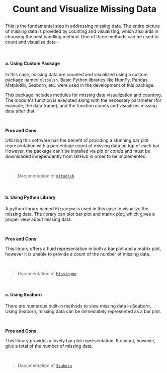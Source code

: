 <br>

<h1 align='center'>

  Count and Visualize Missing Data

</h1>


This is the fundamental step in addressing missing data. The entire picture of missing data is provided by counting and visualizing, which also aids in choosing the best handling method. One of three methods can be used to count and visualize data -

<br>

#### a. Using Custom Package

In this case, missing data are counted and visualized using a custom package named `mltoolsh`. Basic Python libraries like NumPy, Pandas, Matplotlib, Seaborn, etc. were used in the development of this package.

This package includes modules for missing data visualization and counting. The module's function is executed along with the necessary parameter (for example, the data frame), and the function counts and visualizes missing data after that.

<br>

**Pros and Cons**

Utilizing this software has the benefit of providing a stunning bar plot representation with a percentage count of missing data on top of each bar. However, the package can't be installed via *pip* or *conda* and must be downloaded independently from GitHub in order to be implemented.

<br>

> Documentation of [`mltoolsh`](https://github.com/Shohrab-Hossain/mltoolsh)


<br>



#### b. Using Python Library

A python library named `Missingno` is used in this case to visualize the missing data. The library can plot bar plot and matrix plot, which gives a proper view about missing data.

<br>

**Pros and Cons**

This library offers a fluid representation in both a bar plot and a matrix plot, however it is unable to provide a count of the number of missing data.

<br>

> Documentation of [`Missingno`](https://github.com/ResidentMario/missingno)


<br>


#### c. Using Seaborn

There are numerous built-in methods to view missing data in Seaborn. Using Seaborn, missing data can be immediately represented as a bar plot.

<br>

**Pros and Cons**

This library provides a lovely bar plot representation. It cannot, however, give a total of the number of missing data.

<br>

> Documentation of [`Seaborn`](https://seaborn.pydata.org/generated/seaborn.heatmap.html#seaborn.heatmap)


<br> <br>








